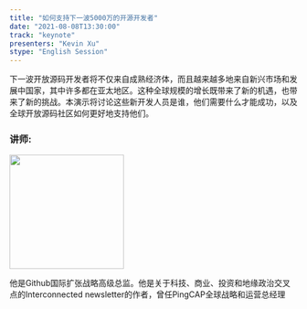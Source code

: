 ```yaml
---
title: "如何支持下一波5000万的开源开发者"
date: "2021-08-08T13:30:00"
track: "keynote"
presenters: "Kevin Xu"
stype: "English Session"
---
```

下一波开放源码开发者将不仅来自成熟经济体，而且越来越多地来自新兴市场和发展中国家，其中许多都在亚太地区。这种全球规模的增长既带来了新的机遇，也带来了新的挑战。本演示将讨论这些新开发人员是谁，他们需要什么才能成功，以及全球开放源码社区如何更好地支持他们。

### 讲师:
<img src="images/speaker/Kevin-Xu.png" width="200"/>

他是Github国际扩张战略高级总监。他是关于科技、商业、投资和地缘政治交叉点的Interconnected newsletter的作者，曾任PingCAP全球战略和运营总经理

